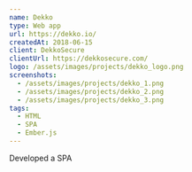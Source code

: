 ```yaml
---
name: Dekko
type: Web app
url: https://dekko.io/
createdAt: 2018-06-15
client: DekkoSecure
clientUrl: https://dekkosecure.com/
logo: /assets/images/projects/dekko_logo.png
screenshots:
  - /assets/images/projects/dekko_1.png
  - /assets/images/projects/dekko_2.png
  - /assets/images/projects/dekko_3.png
tags: 
  - HTML
  - SPA 
  - Ember.js
---
```


Developed a SPA
